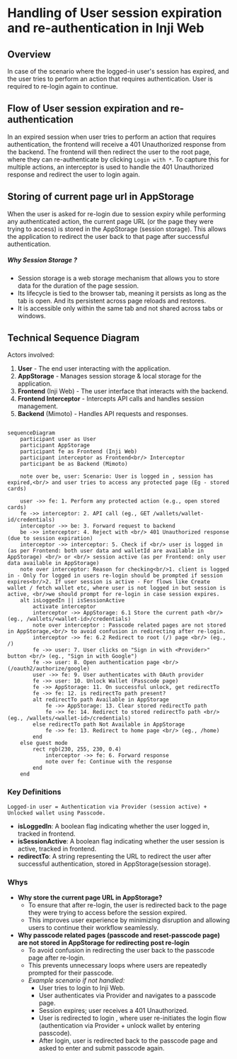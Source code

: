 # Handling of User session expiration and re-authentication in Inji Web

## Overview

In case of the scenario where the logged-in user's session has expired, and the user tries to perform an action that requires authentication. User is required to re-login again to continue.

## Flow of User session expiration and re-authentication


In an expired session when user tries to perform an action that requires authentication, 
the frontend will receive a 401 Unauthorized response from the backend. 
The frontend will then redirect the user to the root page, where they can re-authenticate by clicking `Login with *`. To capture this for multiple actions, an interceptor is used to handle the 401 Unauthorized response and redirect the user to login again.

## Storing of current page url in AppStorage

When the user is asked for re-login due to session expiry while performing any authenticated action, the current page URL (or the page they were trying to access) is stored in the AppStorage (session storage). This allows the application to redirect the user back to that page after successful authentication.

##### Why Session Storage ?
- Session storage is a web storage mechanism that allows you to store data for the duration of the page session.
- Its lifecycle is tied to the browser tab, meaning it persists as long as the tab is open. And its persistent across page reloads and restores.
- It is accessible only within the same tab and not shared across tabs or windows.

## Technical Sequence Diagram

Actors involved:
1. **User** - The end user interacting with the application.
2. **AppStorage** - Manages session storage & local storage for the application.
3. **Frontend** (Inji Web) - The user interface that interacts with the backend.
4. **Frontend Interceptor** - Intercepts API calls and handles session management.
5. **Backend** (Mimoto) - Handles API requests and responses.

```mermaid

sequenceDiagram
    participant user as User
    participant AppStorage
    participant fe as Frontend (Inji Web)
    participant interceptor as Frontend<br/> Interceptor
    participant be as Backend (Mimoto)
    
    note over be, user: Scenario: User is logged in , session has expired,<br/> and user tries to access any protected page (Eg - stored cards)
    
    user ->> fe: 1. Perform any protected action (e.g., open stored cards)
    fe ->> interceptor: 2. API call (eg., GET /wallets/wallet-id/credentials)
    interceptor ->> be: 3. Forward request to backend
    be ->> interceptor: 4. Reject with <br/> 401 Unauthorized response (due to session expiration)
    interceptor ->> interceptor: 5. Check if <br/> user is logged in (as per Frontend: both user data and walletId are available in AppStorage) <br/> or <br/> session active (as per Frontend: only user data available in AppStorage)
    note over interceptor: Reason for checking<br/>1. client is logged in - Only for logged in users re-login should be prompted if session expires<br/>2. If user session is active - For flows like Create wallet / fetch wallet etc, where user is not logged in but session is active, <br/>we should prompt for re-login in case session expires.
    alt isLoggedIn || isSessionActive
        activate interceptor
        interceptor ->> AppStorage: 6.1 Store the current path <br/> (eg., /wallets/<wallet-id>/credentials)
        note over interceptor : Passcode related pages are not stored in AppStorage,<br/> to avoid confusion in redirecting after re-login.
        interceptor ->> fe: 6.2 Redirect to root (/) page <br/> (eg., /)
        fe ->> user: 7. User clicks on "Sign in with <Provider>" button <br/> (eg., "Sign in with Google")
        fe ->> user: 8. Open authentication page <br/> (/oauth2/authorize/google)
        user ->> fe: 9. User authenticates with OAuth provider
        fe ->> user: 10. Unlock Wallet (Passcode page)
        fe ->> AppStorage: 11. On successful unlock, get redirectTo
        fe ->> fe: 12. is redirectTo path present?
        alt redirectTo path Available in AppStorage 
            fe ->> AppStorage: 13. Clear stored redirectTo path
            fe ->> fe: 14. Redirect to stored redirectTo path <br/> (eg., /wallets/<wallet-id>/credentials)
        else redirectTo path Not Available in AppStorage
            fe ->> fe: 13. Redirect to home page <br/> (eg., /home)
        end
    else guest mode
        rect rgb(230, 255, 230, 0.4)
            interceptor ->> fe: 6. Forward response
            note over fe: Continue with the response
        end
    end
```

### Key Definitions

```
Logged-in user = Authentication via Provider (session active) + Unlocked wallet using Passcode.
```

- **isLoggedIn**: A boolean flag indicating whether the user logged in, tracked in frontend.
- **isSessionActive**: A boolean flag indicating whether the user session is active, tracked in frontend.
- **redirectTo**: A string representing the URL to redirect the user after successful authentication, stored in AppStorage(session storage).

### Whys
- **Why store the current page URL in AppStorage?**
  - To ensure that after re-login, the user is redirected back to the page they were trying to access before the session expired.
  - This improves user experience by minimizing disruption and allowing users to continue their workflow seamlessly.
- **Why passcode related pages (passcode and reset-passcode page) are not stored in AppStorage for redirecting post re-login**
  - To avoid confusion in redirecting the user back to the passcode page after re-login.
  -  This prevents unnecessary loops where users are repeatedly prompted for their passcode.
  - _Example scenario if not handled:_
    - User tries to login to Inji Web.
    - User authenticates via Provider and navigates to a passcode page. 
    - Session expires; user receives a 401 Unauthorized. 
    - User is redirected to login , where user re-initiates the login flow (authentication via Provider + unlock wallet by entering passcode).
    - After login, user is redirected back to the passcode page and asked to enter and submit passcode again. 